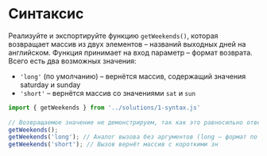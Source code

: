 # Cинтаксис

Реализуйте и экспортируйте функцию `getWeekends()`, которая возвращает массив из двух элементов – названий выходных дней на английском. Функция принимает на вход параметр – формат возврата. Всего есть два возможных значения:

- `'long'` (по умолчанию) – вернётся массив, содержащий значения saturday и sunday
- `'short'` – вернётся массив со значениями `sat` и `sun`

```js
import { getWeekends } from '../solutions/1-syntax.js'
 
// Возвращаемое значение не демонстрируем, так как это равносильно ответу
getWeekends();
getWeekends('long'); // Аналог вызова без аргументов (long — формат по умолчанию)
getWeekends('short'); // Вызов вернёт массив с короткими зн

